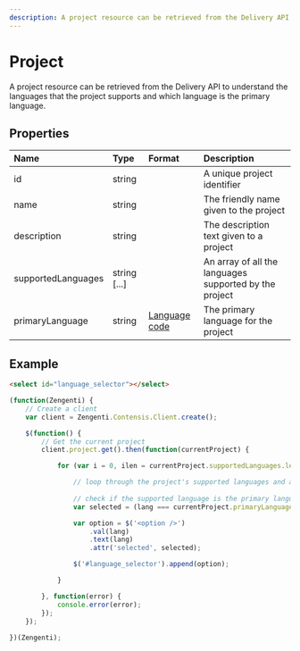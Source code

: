```yaml
---
description: A project resource can be retrieved from the Delivery API to understand the languages that the project supports and which language is the primary language.
---
```

# Project
A project resource can be retrieved from the Delivery API to understand the languages that the project supports and which language is the primary language.

## Properties

| Name | Type | Format | Description |
| :------- | :--- | :----- | :---------- |
| id | string | | A unique project identifier |
| name | string |  | The friendly name given to the project |
| description | string |  | The description text given to a project |
| supportedLanguages | string [...] |  | An array of all the languages supported by the project |
| primaryLanguage | string | [Language code](/localization.md)  | The primary language for the project |


## Example

```html
<select id="language_selector"></select>
```

```js
(function(Zengenti) {
    // Create a client
    var client = Zengenti.Contensis.Client.create();

    $(function() {
        // Get the current project
        client.project.get().then(function(currentProject) {

            for (var i = 0, ilen = currentProject.supportedLanguages.length; i < ilen; i++) {

                // loop through the project's supported languages and add them to the language selector
                
                // check if the supported language is the primary language, if it is select the option
                var selected = (lang === currentProject.primaryLanguage) ? 'selected' : '';

                var option = $('<option />')
                    .val(lang)
                    .text(lang)
                    .attr('selected', selected);

                $('#language_selector').append(option);

            }

    	}, function(error) {
            console.error(error);
    	});    
    });
    
})(Zengenti);
```
